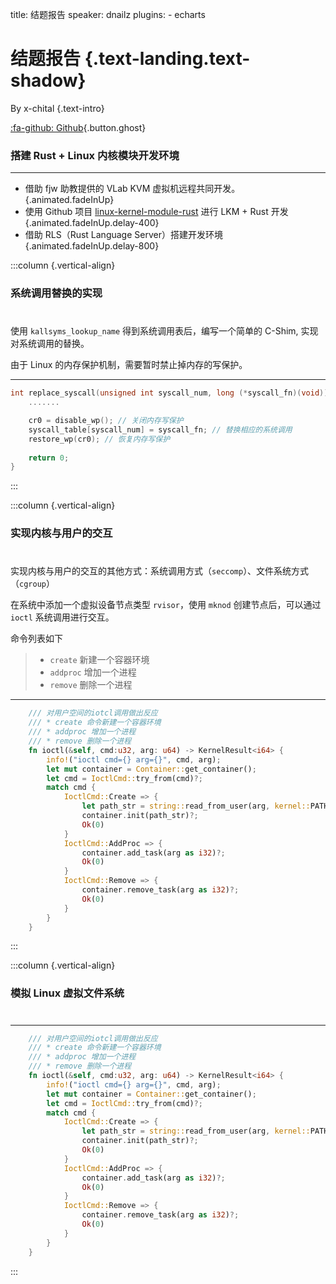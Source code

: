 title: 结题报告
speaker: dnailz
plugins:
    - echarts

<slide class="bg-black-blue aligncenter" image="https://source.unsplash.com/C1HhAQrbykQ/ .dark">

# 结题报告 {.text-landing.text-shadow}

By x-chital {.text-intro}

[:fa-github: Github](https://github.com/OSH-2020/x-chital){.button.ghost}


<slide :class="size-80">

### 搭建 Rust + Linux 内核模块开发环境
---

* 借助 fjw 助教提供的 VLab KVM 虚拟机远程共同开发。 {.animated.fadeInUp}
* 使用 Github 项目 [linux-kernel-module-rust](https://github.com/fishinabarrel/linux-kernel-module-rust) 进行 LKM + Rust 开发   {.animated.fadeInUp.delay-400}
* 借助 RLS（Rust Language Server）搭建开发环境 {.animated.fadeInUp.delay-800}

<slide :class="size-80">

:::column {.vertical-align}
### 系统调用替换的实现
# 
#
#
#

使用 `kallsyms_lookup_name` 得到系统调用表后，编写一个简单的 C-Shim, 实现对系统调用的替换。

由于 Linux 的内存保护机制，需要暂时禁止掉内存的写保护。

----

```c
int replace_syscall(unsigned int syscall_num, long (*syscall_fn)(void)) { 
    .......

    cr0 = disable_wp(); // 关闭内存写保护
    syscall_table[syscall_num] = syscall_fn; // 替换相应的系统调用
    restore_wp(cr0); // 恢复内存写保护
    
    return 0;
}
```
:::

<slide :class="size-80">

:::column {.vertical-align}
### 实现内核与用户的交互
# 
#
#
#

实现内核与用户的交互的其他方式：系统调用方式（`seccomp`）、文件系统方式（`cgroup`）

在系统中添加一个虚拟设备节点类型 `rvisor`，使用 `mknod` 创建节点后，可以通过 `ioctl` 系统调用进行交互。

命令列表如下

> * `create` 新建一个容器环境
> * `addproc` 增加一个进程
> * `remove` 删除一个进程

----

```rust
    /// 对用户空间的iotcl调用做出反应
    /// * create 命令新建一个容器环境
    /// * addproc 增加一个进程
    /// * remove 删除一个进程
    fn ioctl(&self, cmd:u32, arg: u64) -> KernelResult<i64> {
        info!("ioctl cmd={} arg={}", cmd, arg);
        let mut container = Container::get_container();
        let cmd = IoctlCmd::try_from(cmd)?;
        match cmd {
            IoctlCmd::Create => {
                let path_str = string::read_from_user(arg, kernel::PATH_MAX)?;
                container.init(path_str)?;
                Ok(0)
            }
            IoctlCmd::AddProc => {
                container.add_task(arg as i32)?;
                Ok(0)
            }
            IoctlCmd::Remove => {
                container.remove_task(arg as i32)?;
                Ok(0)
            }
        }
    }
```
:::

<slide :class="size-80">

:::column {.vertical-align}
### 模拟 Linux 虚拟文件系统
# 
#
#
#



----

```rust
    /// 对用户空间的iotcl调用做出反应
    /// * create 命令新建一个容器环境
    /// * addproc 增加一个进程
    /// * remove 删除一个进程
    fn ioctl(&self, cmd:u32, arg: u64) -> KernelResult<i64> {
        info!("ioctl cmd={} arg={}", cmd, arg);
        let mut container = Container::get_container();
        let cmd = IoctlCmd::try_from(cmd)?;
        match cmd {
            IoctlCmd::Create => {
                let path_str = string::read_from_user(arg, kernel::PATH_MAX)?;
                container.init(path_str)?;
                Ok(0)
            }
            IoctlCmd::AddProc => {
                container.add_task(arg as i32)?;
                Ok(0)
            }
            IoctlCmd::Remove => {
                container.remove_task(arg as i32)?;
                Ok(0)
            }
        }
    }
```
:::
